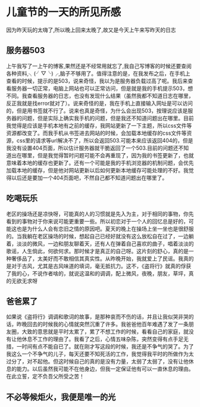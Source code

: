 # 儿童节的一天的所见所感

因为昨天玩的太嗨了,所以晚上回来太晚了,故又是今天上午来写昨天的日志

## 服务器503

上午我写了一上午的博客,果然还是不经常用就忘了,我自己写博客的时候还要查阅各种资料,╮(╯▽╰)╭,脑子不够用了。值得注意的是，在我发布之后，在手机上查看的时候，提示的是503，说来奇怪，我以为是服务器负载过高了呢。我后来查看服务器一切正常，电脑上网站也可以正常访问，但是就是我的手机提示503，想不同。我查看服务器的日志，也没有发现什么结果（虽然我都不知道日志在哪里，反正我就是找error就对了）。说来奇怪的是，我在手机上直接输入网址是可以访问的，但是用书签就不行了。说来也真是奇怪，为什么会出现503，按理说应该是服务器的问题，但是实际上确实我手机的问题，但是我还不知道问题出在哪里。目前我觉得是应该是手机本地有之前的缓存，我网站更新了一下主题，所以css文件等资源都改变了。而我手机从书签进去网站的时候，会加载本地缓存的css文件等资源，css里的请求等url解决不了，所以会返回503.可能本来应该返回404的，但是我没有设置404页面，所以估计服务器就干脆返回了一个503.目前的问题还不知道出在哪里，但是我觉得暂时问题可能不会再重现了，因为我的书签更新了，也就意味着本地的缓存也更新了。还有一个可能是我的手机浏览器的机制问题，会优先加载本地的缓存，但是他对网站更新以后如何更新本地缓存可能处理的不好。我觉得以后还是要加一个404页面吧，不然自己都不知道问题出在哪里了。

## 吃喝玩乐

老区的操场还是凉快呀，可能真的人的习惯就是先入为主，对于相同的事物，你先看到的事物对于你来说可能更重要一些。所以初恋对于一个人的回忆总是好的，可能这也是为什么人会有恋旧之情的原因吧。夏天的晚上在操场上坐一坐也是很舒服的。当我躺在老区操场的时候，想起自己已经好就没有这么放松自在过了，一边躺着，淡淡的微风，一边和朋友聊着天，还有人在弹着自己喜欢的曲子，唱着淡淡的歌谣，人生倘此，何欲何求。那时候才是真正的自己呀。这片刻的舒心，真的是一种奢侈品了，太美好而不敢相信其真实性。从昨晚开始，我就爱上了民谣。我真的是对于古风，尤其是古风味道的填词，毫无抵抗力。这不，《盗将行》就真的俘获了我的心，不说作者啥的，就说这温和的调调，配上微风，夜晚，朋友，草坪，真的无欲无求呀

## 爸爸累了

如果说《盗将行》调调和歌词的故事，是那种哀而不伤的话，并且让我似哭非哭的话，昨晚回去的时候我的心情就突然沉重了许多。我爸爸他百年难遇了发了一条朋友圈，大致的意思就是平时太累了，累了不想工作的时候，看看自己的家庭，就没有让他休息不工作的理由了。我看了之后，心情五味杂陈，突然变得有点手足无措，一时间有点不能自已了。就在刚才写这段的时候，我还是不争气的哭了。为了我这么一个不争气的儿子，每天还要不知死活的工作，我觉得我平时的所做作为太过分了，对不起他。但这时候自己的真的是没有力量，太弱了太弱了，没有让他休息的能力。以后虽然我可能不在他身边，但我一定保证他有可以一直休息的理由。在此立誓，定不负吾父所受之苦！

## 不必等候炬火，我便是唯一的光
